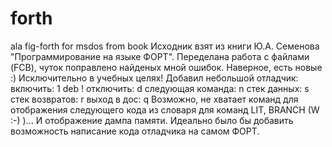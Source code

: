 # forth
ala fig-forth for msdos  from book 
Исходник взят из книги Ю.А. Семенова "Программирование на языке ФОРТ".
Переделана работа с файлами (FCB), чуток поправлено найденых мной ошибок.
Наверное, есть новые :)
Исключительно в учебных целях!
Добавил небольшой отладчик:
включить: 1 deb !
отключить: d
следующая команда: n
стек данных: s
стек возвратов: r
выход в дос: q
Возможно, не хватает команд для отображения следующего кода из словаря для команд LIT, BRANCH (W :-) )... И отображение дампа памяти.
Идеально было бы добавить возможность написание кода отладчика на самом ФОРТ.

